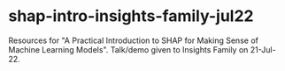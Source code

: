 # shap-intro-insights-family-jul22
Resources for "A Practical Introduction to SHAP for Making Sense of Machine Learning Models". Talk/demo given to Insights Family on 21-Jul-22.
